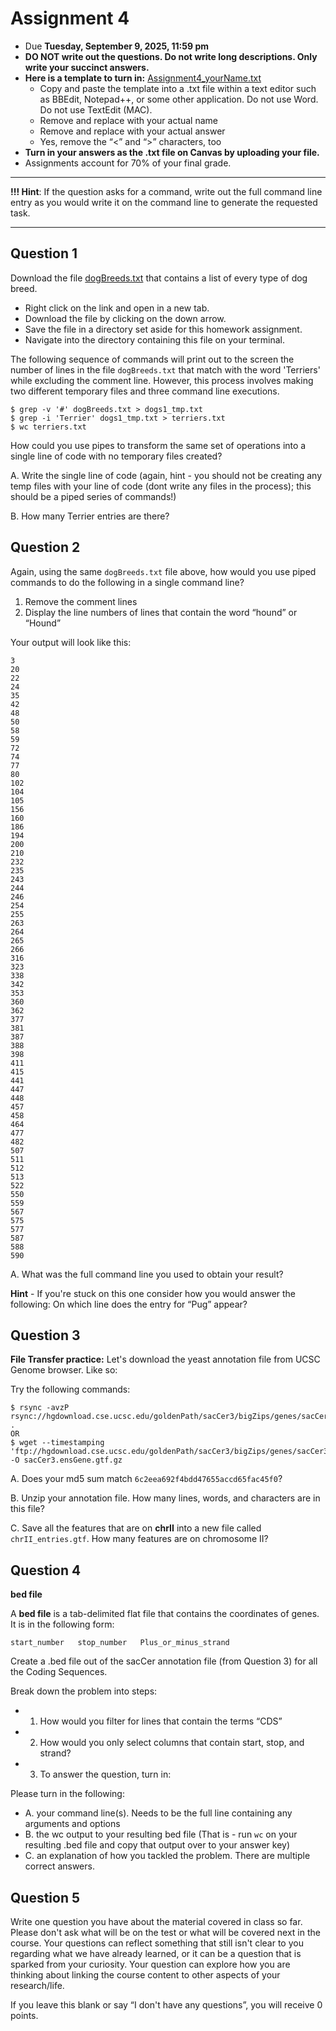 # Assignment 4

- Due **Tuesday, September 9, 2025, 11:59 pm** 
- **DO NOT write out the questions. Do not write long descriptions. Only write your succinct answers.**
- **Here is a template to turn in:** [Assignment4_yourName.txt](https://github.com/jesshill/CSU-2025FA-DSCI-510-001_LINUX_as_a_computational_platform/blob/main/Home_Work/Assignment4_yourName.txt)
  - Copy and paste the template into a .txt file within a text editor such as BBEdit, Notepad++, or some other application. Do not use Word. Do not use TextEdit (MAC).
  - Remove <yourNameHere> and replace with your actual name
  - Remove <answerHere> and replace with your actual answer
  - Yes, remove the “<” and “>” characters, too
- **Turn in your answers as the .txt file on Canvas by uploading your file.**
- Assignments account for 70% of your final grade. 

---

**!!! Hint**: If the question asks for a command, write out the full command line entry as you would write it on the command line to generate the requested task.

---

## Question 1

Download the file [dogBreeds.txt](https://github.com/jesshill/CSU-2025FA-DSCI-510-001_LINUX_as_a_computational_platform/blob/main/Data/dogBreeds.txt) that contains a list of every type of dog breed.

- Right click on the link and open in a new tab.
- Download the file by clicking on the down arrow.
- Save the file in a directory set aside for this homework assignment.
- Navigate into the directory containing this file on your terminal.

The following sequence of commands will print out to the screen the number of lines in the file `dogBreeds.txt` that match with the word 'Terriers' while excluding the comment line. However, this process involves making two different temporary files and three command line executions.

```
$ grep -v '#' dogBreeds.txt > dogs1_tmp.txt
$ grep -i 'Terrier' dogs1_tmp.txt > terriers.txt
$ wc terriers.txt
```

How could you use pipes to transform the same set of operations into a single line of code with no temporary files created?

A. Write the single line of code (again, hint - you should not be creating any temp files with your line of code (dont write any files in the process); this should be a piped series of commands!)

B. How many Terrier entries are there?

## Question 2

Again, using the same `dogBreeds.txt` file above, how would you use piped commands to do the following in a single command line?

1. Remove the comment lines
2. Display the line numbers of lines that contain the word “hound” or “Hound”

Your output will look like this:

```
3
20
22
24
35
42
48
50
58
59
72
74
77
80
102
104
105
156
160
186
194
200
210
232
235
243
244
246
254
255
263
264
265
266
316
323
338
342
353
360
362
377
381
387
388
398
411
415
441
447
448
457
458
464
477
482
507
511
512
513
522
550
559
567
575
577
587
588
590
```

A. What was the full command line you used to obtain your result?

**Hint** - If you're stuck on this one consider how you would answer the following: On which line does the entry for “Pug” appear?

## Question 3

**File Transfer practice:** Let's download the yeast annotation file from UCSC Genome browser. Like so:

Try the following commands:

```
$ rsync -avzP rsync://hgdownload.cse.ucsc.edu/goldenPath/sacCer3/bigZips/genes/sacCer3.ensGene.gtf.gz .
OR
$ wget --timestamping 'ftp://hgdownload.cse.ucsc.edu/goldenPath/sacCer3/bigZips/genes/sacCer3.ensGene.gtf.gz' -O sacCer3.ensGene.gtf.gz
```

A. Does your md5 sum match `6c2eea692f4bdd47655accd65fac45f0`? 

B. Unzip your annotation file. How many lines, words, and characters are in this file?

C. Save all the features that are on **chrII** into a new file called `chrII_entries.gtf`. How many features are on chromosome II?

## Question 4

**bed file**

A **bed file** is a tab-delimited flat file that contains the coordinates of genes. It is in the following form:

```
start_number   stop_number   Plus_or_minus_strand
```

Create a .bed file out of the sacCer annotation file (from Question 3) for all the Coding Sequences.

Break down the problem into steps:

- 1. How would you filter for lines that contain the terms “CDS”
- 2. How would you only select columns that contain start, stop, and strand?
- 3. To answer the question, turn in:

Please turn in the following:

- A. your command line(s). Needs to be the full line containing any arguments and options
- B. the wc output to your resulting bed file (That is - run `wc` on your resulting .bed file and copy that output over to your answer key)
- C. an explanation of how you tackled the problem. There are multiple correct answers.

## Question 5

Write one question you have about the material covered in class so far. Please don't ask what will be on the test or what will be covered next in the course. Your questions can reflect something that still isn't clear to you regarding what we have already learned, or it can be a question that is sparked from your curiosity. Your question can explore how you are thinking about linking the course content to other aspects of your research/life.

If you leave this blank or say “I don't have any questions”, you will receive 0 points.
